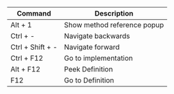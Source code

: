 | Command                            | Description                                     |
|------------------------------------|-------------------------------------------------|
| Alt + 1                            | Show method reference popup                     |
| Ctrl + -                           | Navigate backwards                              |
| Ctrl + Shift + -                   | Navigate forward                                |
| Ctrl + F12                         | Go to implementation                            |
| Alt + F12                          | Peek  Definition                                |
| F12                                | Go to  Definition                               |
